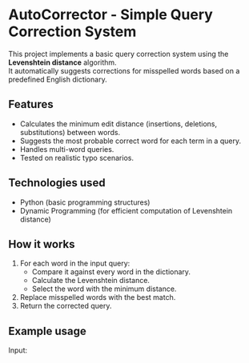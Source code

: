 # AutoCorrector - Simple Query Correction System

This project implements a basic query correction system using the **Levenshtein distance** algorithm.  
It automatically suggests corrections for misspelled words based on a predefined English dictionary.

## Features
- Calculates the minimum edit distance (insertions, deletions, substitutions) between words.
- Suggests the most probable correct word for each term in a query.
- Handles multi-word queries.
- Tested on realistic typo scenarios.

## Technologies used
- Python (basic programming structures)
- Dynamic Programming (for efficient computation of Levenshtein distance)

## How it works
1. For each word in the input query:
   - Compare it against every word in the dictionary.
   - Calculate the Levenshtein distance.
   - Select the word with the minimum distance.
2. Replace misspelled words with the best match.
3. Return the corrected query.

## Example usage
Input:
